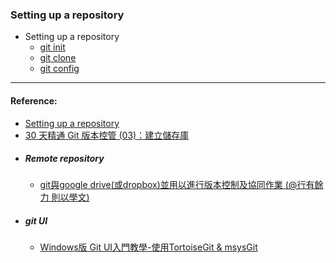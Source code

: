 ### Setting up a repository

- Setting up a repository
    - [git init](command/gitinit.md)
    - [git clone](command/gitinit.md)
    - [git config](command/gitconfig.md)
----
#### Reference:

- [Setting up a repository](https://www.atlassian.com/git/tutorials/setting-up-a-repository)
- [30 天精通 Git 版本控管 (03)：建立儲存庫 ](http://ithelp.ithome.com.tw/articles/10132804)

* ##### Remote repository

  * [git與google drive\(或dropbox\)並用以進行版本控制及協同作業 \(@行有餘力 則以學文\)](http://sigmundtzeng.blogspot.tw/2015/04/gitgoogle-drivedropbox.html)
* ##### git UI

  * [Windows版 Git UI入門教學-使用TortoiseGit & msysGit](http://www.coder.com.tw/blog/system/windows_git_tortoisegit_msysgit/)



